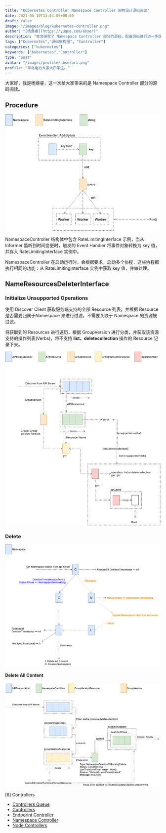 ```yaml
---
title: "Kubernetes Controller Namespace Controller 架构设计源码阅读"
date: 2021-05-10T13:04:05+08:00
draft: false
image: "/images/blog/kubernetes-controller.png"
author: "[杨鼎睿](https://yuque.com/abser)"
description: "本文研究了 Namespace Controller 部分的源码，配备源码进行进一步理解，可以加深理解,增强相关设计能力。"
tags: ["Kubernetes","源码架构图", "Controller"]
categories: ["kubernetes"]
keywords: ["Kubernetes","Controller"]
type: "post"
avatar: "/images/profile/abserari.png"
profile: "华北电力大学大四学生。"
---
```


大家好，我是杨鼎睿，这一次给大家带来的是 Namespace Controller 部分的源码阅读。
<a name="S8Mgv"></a>
## Procedure
![namespace-controller-main-procedure.svg](20.png)

NamespaceController 结构体中包含 RateLimitingInterface 示例，当从 Informer 监听到时间变更时，触发的 Event Handler 将事件对象转换为 key 值，并存入 RateLimitingInterface 实例中。

NamespaceController 在启动运行时，会根据要求，启动多个协程，这些协程都执行相同的功能：从 RateLimitingInterface 实例中获取 key 值，并做处理。

<a name="gq6Ul"></a>
## NameResourcesDeleterInterface
<a name="goVCd"></a>
### Initialize Unsupported Operations
使用 Discover Client 获取服务端支持的全部 Resource 列表，并根据 Resource 是否需要归属于Namespace 来进行过滤，不需要关联于 Namespace 的资源被过滤。

将获取到的 Resources 进行遍历，根据 GroupVersion 进行分类，并获取该资源支持的操作列表(Verbs)，将不支持 **list、deletecollection** 操作的 Resource 记录下来。

![namespace-controller-init-op-cache.svg](21.png)



<a name="R09Hw"></a>
### Delete
![namespace-controller-name-resource-deleter-delete.svg](22.png)
<a name="KGpG9"></a>
#### Delete All Content
![namespace-controller-delete-all-content.svg](23.png)

[6] Controllers
- [Controllers Queue](/blog/kubernetes-controller-queue/)
- [Controllers](/blog/kubernetes-controller-controllers/)
- [Endporint Controller](/blog/kubernetes-controller-endpoint-controller/)
- [Namespace Controller](/blog/kubernetes-controller-namespace-controller/)
- [Node Controllers](/blog/kubernetes-controller-node-controllers/)
